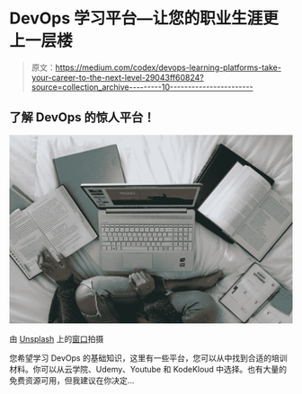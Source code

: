 # DevOps 学习平台—让您的职业生涯更上一层楼

> 原文：<https://medium.com/codex/devops-learning-platforms-take-your-career-to-the-next-level-29043ff60824?source=collection_archive---------10----------------------->

## 了解 DevOps 的惊人平台！

![](img/b554dc4efc75df872fd5823d9cf350cd.png)

由 [Unsplash](https://unsplash.com?utm_source=medium&utm_medium=referral) 上的[窗口](https://unsplash.com/@windows?utm_source=medium&utm_medium=referral)拍摄

您希望学习 DevOps 的基础知识，这里有一些平台，您可以从中找到合适的培训材料。你可以从云学院、Udemy、Youtube 和 KodeKloud 中选择。也有大量的免费资源可用，但我建议在你决定…